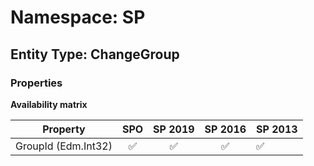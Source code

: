 # Namespace: SP

## Entity Type: ChangeGroup

### Properties

**Availability matrix**

Property | SPO | SP 2019 | SP 2016 | SP 2013
----------|:---:|:-------:|:-------:|:-------
GroupId (Edm.Int32) | ✅ | ✅ | ✅ | ✅

